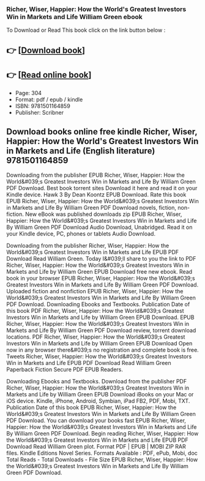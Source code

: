 ### Richer, Wiser, Happier: How the World's Greatest Investors Win in Markets and Life William Green ebook

To Download or Read This book click on the link button below :

## 👉  [**[Download book](http://filesbooks.info/download.php?group=book&from=github.com&id=596366&lnk=1081 "Download book")**]

## 👉  [**[Read online book](http://filesbooks.info/download.php?group=book&from=github.com&id=596366&lnk=1081 "Read online book")**]


* Page: 304
* Format: pdf / epub / kindle
* ISBN: 9781501164859
* Publisher: Scribner



## Download books online free kindle Richer, Wiser, Happier: How the World's Greatest Investors Win in Markets and Life (English literature) 9781501164859


Downloading from the publisher EPUB Richer, Wiser, Happier: How the World&amp;#039;s Greatest Investors Win in Markets and Life By William Green PDF Download. Best book torrent sites Download it here and read it on your Kindle device. Hawk 3 By Dean Koontz EPUB Download. Rate this book EPUB Richer, Wiser, Happier: How the World&amp;#039;s Greatest Investors Win in Markets and Life By William Green PDF Download novels, fiction, non-fiction. New eBook was published downloads zip EPUB Richer, Wiser, Happier: How the World&amp;#039;s Greatest Investors Win in Markets and Life By William Green PDF Download Audio Download, Unabridged. Read it on your Kindle device, PC, phones or tablets Audio Download.

Downloading from the publisher Richer, Wiser, Happier: How the World&amp;#039;s Greatest Investors Win in Markets and Life EPUB PDF Download Read William Green. Today I&amp;#039;ll share to you the link to PDF Richer, Wiser, Happier: How the World&amp;#039;s Greatest Investors Win in Markets and Life by William Green EPUB Download free new ebook. Read book in your browser EPUB Richer, Wiser, Happier: How the World&amp;#039;s Greatest Investors Win in Markets and Life By William Green PDF Download. Uploaded fiction and nonfiction EPUB Richer, Wiser, Happier: How the World&amp;#039;s Greatest Investors Win in Markets and Life By William Green PDF Download. Downloading Ebooks and Textbooks. Publication Date of this book PDF Richer, Wiser, Happier: How the World&amp;#039;s Greatest Investors Win in Markets and Life by William Green EPUB Download. EPUB Richer, Wiser, Happier: How the World&amp;#039;s Greatest Investors Win in Markets and Life By William Green PDF Download review, torrent download locations. PDF Richer, Wiser, Happier: How the World&amp;#039;s Greatest Investors Win in Markets and Life by William Green EPUB Download Open now in any browser there&amp;#039;s no registration and complete book is free. Tweets Richer, Wiser, Happier: How the World&amp;#039;s Greatest Investors Win in Markets and Life EPUB PDF Download Read William Green Paperback Fiction Secure PDF EPUB Readers.

Downloading Ebooks and Textbooks. Download from the publisher PDF Richer, Wiser, Happier: How the World&amp;#039;s Greatest Investors Win in Markets and Life by William Green EPUB Download iBooks on your Mac or iOS device. Kindle, iPhone, Android, Symbian, iPad FB2, PDF, Mobi, TXT. Publication Date of this book EPUB Richer, Wiser, Happier: How the World&amp;#039;s Greatest Investors Win in Markets and Life By William Green PDF Download. You can download your books fast EPUB Richer, Wiser, Happier: How the World&amp;#039;s Greatest Investors Win in Markets and Life By William Green PDF Download. Begin reading Richer, Wiser, Happier: How the World&amp;#039;s Greatest Investors Win in Markets and Life EPUB PDF Download Read William Green plot. Format PDF | EPUB | MOBI ZIP RAR files. Kindle Editions Novel Series. Formats Available : PDF, ePub, Mobi, doc Total Reads - Total Downloads - File Size EPUB Richer, Wiser, Happier: How the World&amp;#039;s Greatest Investors Win in Markets and Life By William Green PDF Download.





